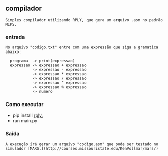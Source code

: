 ## compilador
    Simples compilador utilizando RPLY, que gera um arquivo .asm no padrão MIPS.

### entrada
    No arquivo "codigo.txt" entre com uma expressão que siga a gramatica abaixo:
```
  programa  -> print(expressao)
  expressao -> expressao + expressao
            -> expressao - expressao
            -> expressao * expressao
            -> expressao / expressao
            -> expressao ^ expressao
            -> expressao % expressao
            -> numero
```       
### Como executar
  + pip install [rply.](https://pypi.org/project/rply/)
  + run main.py

### Saída
    A execução irá gerar um arquivo "codigo.asm" que pode ser testado no simulador [MARS.](http://courses.missouristate.edu/KenVollmar/mars/)
